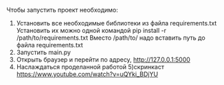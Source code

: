 Чтобы запустить проект необходимо:
1) Установить все необходимые библиотеки из файла requirements.txt
   Установить их можно одной командой pip install -r /path/to/requirements.txt
   Вместо /path/to/ надо вставить путь до файла requirements.txt
2) Запустить main.py
3) Открыть браузер и перейти по адресу, http://127.0.0.1:5000
4) Наслаждаться проделанной работой
5)скринкаст https://www.youtube.com/watch?v=uQYki_BDjYU
